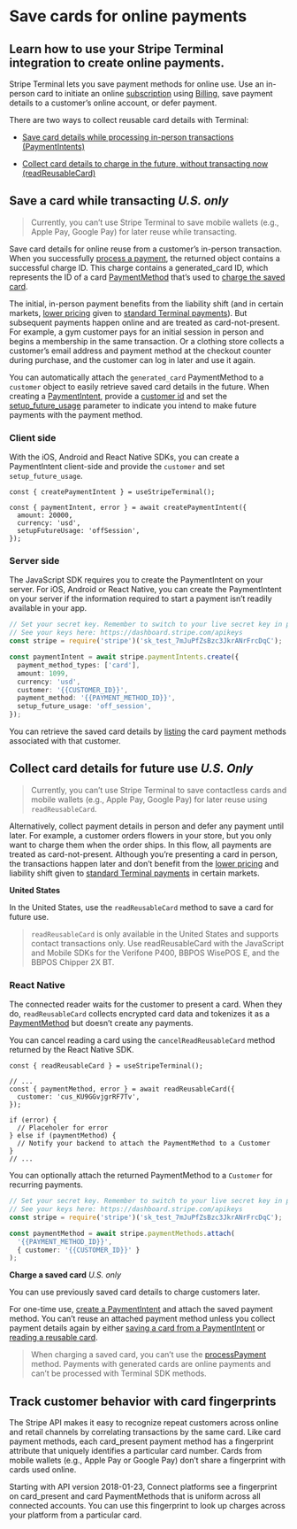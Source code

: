 # Save cards for online payments

## Learn how to use your Stripe Terminal integration to create online payments.

Stripe Terminal lets you save payment methods for online use. Use an in-person card to initiate an online [subscription](https://stripe.com/docs/billing/subscriptions/creating) using [Billing](https://stripe.com/docs/billing), save payment details to a customer’s online account, or defer payment.

There are two ways to collect reusable card details with Terminal:

- [Save card details while processing in-person transactions (PaymentIntents)](#save-a-card-while-transacting-us-only)

- [Collect card details to charge in the future, without transacting now (readReusableCard)](#collect-card-details-for-future-use-us-only)

## Save a card while transacting _U.S. only_

> Currently, you can’t use Stripe Terminal to save mobile wallets (e.g., Apple Pay, Google Pay) for later reuse while transacting.

Save card details for online reuse from a customer’s in-person transaction. When you successfully [process a payment](./collect-payments.md#process-the-paymen), the returned object contains a successful charge ID. This charge contains a generated_card ID, which represents the ID of a card [PaymentMethod](https://stripe.com/docs/api/payment_methods) that’s used to [charge the saved card](#charding-saved-cards).

The initial, in-person payment benefits from the liability shift (and in certain markets, [lower pricing](https://stripe.com/en-pl/terminal#pricing) given to [standard Terminal payments](./collect-payments.md)). But subsequent payments happen online and are treated as card-not-present. For example, a gym customer pays for an initial session in person and begins a membership in the same transaction. Or a clothing store collects a customer’s email address and payment method at the checkout counter during purchase, and the customer can log in later and use it again.

You can automatically attach the `generated_card` PaymentMethod to a `customer` object to easily retrieve saved card details in the future. When creating a [PaymentIntent](https://stripe.com/docs/api/payment_intents/create), provide a [customer id](https://stripe.com/docs/api/customers) and set the [setup_future_usage](https://stripe.com/docs/api/payment_intents/create#create_payment_intent-setup_future_usage) parameter to indicate you intend to make future payments with the payment method.

### Client side

With the iOS, Android and React Native SDKs, you can create a PaymentIntent client-side and provide the `customer` and set `setup_future_usage`.

```tsx
const { createPaymentIntent } = useStripeTerminal();

const { paymentIntent, error } = await createPaymentIntent({
  amount: 20000,
  currency: 'usd',
  setupFutureUsage: 'offSession',
});
```

### Server side

The JavaScript SDK requires you to create the PaymentIntent on your server. For iOS, Android or React Native, you can create the PaymentIntent on your server if the information required to start a payment isn’t readily available in your app.

```ts
// Set your secret key. Remember to switch to your live secret key in production.
// See your keys here: https://dashboard.stripe.com/apikeys
const stripe = require('stripe')('sk_test_7mJuPfZsBzc3JkrANrFrcDqC');

const paymentIntent = await stripe.paymentIntents.create({
  payment_method_types: ['card'],
  amount: 1099,
  currency: 'usd',
  customer: '{{CUSTOMER_ID}}',
  payment_method: '{{PAYMENT_METHOD_ID}}',
  setup_future_usage: 'off_session',
});
```

You can retrieve the saved card details by [listing](https://stripe.com/docs/api/payment_methods/list) the card payment methods associated with that customer.

## Collect card details for future use _U.S. Only_

> Currently, you can’t use Stripe Terminal to save contactless cards and mobile wallets (e.g., Apple Pay, Google Pay) for later reuse using `readReusableCard`.

Alternatively, collect payment details in person and defer any payment until later. For example, a customer orders flowers in your store, but you only want to charge them when the order ships. In this flow, all payments are treated as card-not-present. Although you’re presenting a card in person, the transactions happen later and don’t benefit from the [lower pricing](https://stripe.com/en-pl/terminal#pricing) and liability shift given to [standard Terminal payments](./collect-payments.md) in certain markets.

**United States**

In the United States, use the `readReusableCard` method to save a card for future use.

> `readReusableCard` is only available in the United States and supports contact transactions only. Use readReusableCard with the JavaScript and Mobile SDKs for the Verifone P400, BBPOS WisePOS E, and the BBPOS Chipper 2X BT.

### React Native

The connected reader waits for the customer to present a card. When they do, `readReusableCard` collects encrypted card data and tokenizes it as a [PaymentMethod](https://stripe.com/docs/api/payment_methods) but doesn’t create any payments.

You can cancel reading a card using the `cancelReadReusableCard` method returned by the React Native SDK.

```tsx
const { readReusableCard } = useStripeTerminal();

// ...
const { paymentMethod, error } = await readReusableCard({
  customer: 'cus_KU9GGvjgrRF7Tv',
});

if (error) {
  // Placeholer for error
} else if (paymentMethod) {
  // Notify your backend to attach the PaymentMethod to a Customer
}
// ...
```

You can optionally attach the returned PaymentMethod to a `Customer` for recurring payments.

```ts
// Set your secret key. Remember to switch to your live secret key in production.
// See your keys here: https://dashboard.stripe.com/apikeys
const stripe = require('stripe')('sk_test_7mJuPfZsBzc3JkrANrFrcDqC');

const paymentMethod = await stripe.paymentMethods.attach(
  '{{PAYMENT_METHOD_ID}}',
  { customer: '{{CUSTOMER_ID}}' }
);
```

**Charge a saved card** _U.S. only_

You can use previously saved card details to charge customers later.

For one-time use, [create a PaymentIntent](https://stripe.com/docs/api/payment_intents/create#create_payment_intent-payment_method) and attach the saved payment method. You can’t reuse an attached payment method unless you collect payment details again by either [saving a card from a PaymentIntent](#save-a-card-while-transacting-us-only) or [reading a reusable card](#collect-card-details-for-future-use-us-only).

> When charging a saved card, you can’t use the [processPayment](./collect-payments.md#proccess-the-payment) method. Payments with generated cards are online payments and can’t be processed with Terminal SDK methods.

## Track customer behavior with card fingerprints

The Stripe API makes it easy to recognize repeat customers across online and retail channels by correlating transactions by the same card. Like card payment methods, each card_present payment method has a fingerprint attribute that uniquely identifies a particular card number. Cards from mobile wallets (e.g., Apple Pay or Google Pay) don’t share a fingerprint with cards used online.

Starting with API version 2018-01-23, Connect platforms see a fingerprint on card_present and card PaymentMethods that is uniform across all connected accounts. You can use this fingerprint to look up charges across your platform from a particular card.
